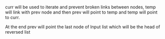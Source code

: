 ​curr will be used to iterate and prevent broken links between nodes, temp will link with prev node and then prev will point to temp and temp will point to curr.

At the end prev will point the last node of Input list which will be the head of reversed list
